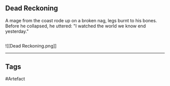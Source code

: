 ## Dead Reckoning
A mage from the coast rode up on a broken nag, legs burnt to his bones.
Before he collapsed, he uttered:
"I watched the world we know end yesterday."
## 
![[Dead Reckoning.png]]

---
## Tags
#Artefact